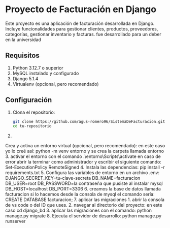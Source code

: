 # Proyecto de Facturación en Django

Este proyecto es una aplicación de facturación desarrollada en Django. Incluye funcionalidades para gestionar clientes, productos, proveedores, categorías, gestionar inventario y facturas.
fue desarrollado para un deber en la universidad
## Requisitos

1. Python 3.12.7                                                                                                            o superior
2. MySQL instalado y configurado
3. Django 5.1.4
4. Virtualenv (opcional, pero recomendado)

## Configuración

1. Clona el repositorio:
   ```bash
   git clone https://github.com/agus-romero96/SistemaDeFacturacion.git
   cd tu-repositorio
2. 
Crea y activa un entorno virtual (opcional, pero recomendado):
en este caso yo lo creé así:
python -m venv entorno
y se crea la carpeta llamada entorno
3.
activar el entorno con el comando .\entorno\Scripts\activate
en caso de error abrir la terminar como administrador y escribir el siguiente comando: Set-ExecutionPolicy RemoteSigned
4. 
Instala las dependencias:
pip install -r requirements.txt
5.
Configura las variables de entorno en un archivo .env:
DJANGO_SECRET_KEY=tu-clave-secreta
DB_NAME=facturacion
DB_USER=root
DB_PASSWORD=la contraseña que pusiste al instalar mysql
DB_HOST=localhost
DB_PORT=3306
6.
creamos la base de datos llamada facturacion
si lo hacemos desde la consola de mysql el comando sería:
CREATE DATABASE facturacion;
7.
aplicar las migraciones
1.
abrir la consola de vs code o del ID que uses.
2.
navegar al directorio del proyecto: en este caso cd django_bd
3.
aplicar las migraciones con el comando:
python manage.py migrate
8. 
Ejecuta el servidor de desarrollo:
python manage.py runserver